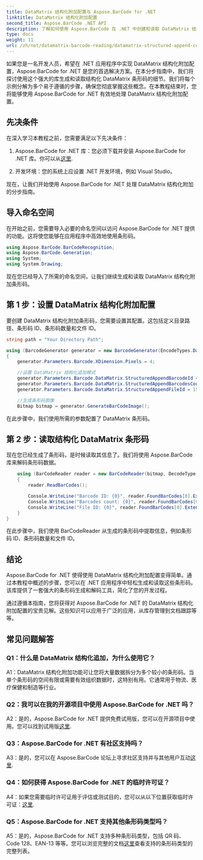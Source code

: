 ```yaml
---
title: DataMatrix 结构化附加配置与 Aspose.BarCode for .NET
linktitle: DataMatrix 结构化附加配置
second_title: Aspose.BarCode .NET API
description: 了解如何使用 Aspose.BarCode 在 .NET 中创建和读取 DataMatrix 结构化附加配置，以实现高效的数据组织。
type: docs
weight: 11
url: /zh/net/datamatrix-barcode-reading/datamatrix-structured-append-configuration/
---
```

如果您是一名开发人员，希望在 .NET 应用程序中实现 DataMatrix 结构化附加配置，Aspose.BarCode for .NET 是您的首选解决方案。在本分步指南中，我们将探讨使用这个强大的库生成和读取结构化 DataMatrix 条形码的细节。我们将每个示例分解为多个易于遵循的步骤，确保您彻底掌握这些概念。在本教程结束时，您将能够使用 Aspose.BarCode for .NET 有效地处理 DataMatrix 结构化附加配置。

## 先决条件

在深入学习本教程之前，您需要满足以下先决条件：

1.  Aspose.BarCode for .NET 库：您必须下载并安装 Aspose.BarCode for .NET 库。你可以从[这里](https://releases.aspose.com/barcode/net/).

2. 开发环境：您的系统上应设置 .NET 开发环境，例如 Visual Studio。

现在，让我们开始使用 Aspose.BarCode for .NET 处理 DataMatrix 结构化附加的分步指南。

## 导入命名空间

在开始之前，您需要导入必要的命名空间以访问 Aspose.BarCode for .NET 提供的功能。这将使您能够在应用程序中高效地使用条形码。

```csharp
using Aspose.BarCode.BarCodeRecognition;
using Aspose.BarCode.Generation;
using System;
using System.Drawing;
```

现在您已经导入了所需的命名空间，让我们继续生成和读取 DataMatrix 结构化附加条形码。


## 第 1 步：设置 DataMatrix 结构化附加配置

要创建 DataMatrix 结构化附加条形码，您需要设置其配置。这包括定义目录路径、条形码 ID、条形码数量和文件 ID。

```csharp
string path = "Your Directory Path";

using (BarcodeGenerator generator = new BarcodeGenerator(EncodeTypes.DataMatrix, "Aspose"))
{
    generator.Parameters.Barcode.XDimension.Pixels = 4;

    //设置 DataMatrix 结构化追加模式
    generator.Parameters.Barcode.DataMatrix.StructuredAppendBarcodeId = 3;
    generator.Parameters.Barcode.DataMatrix.StructuredAppendBarcodesCount = 5;
    generator.Parameters.Barcode.DataMatrix.StructuredAppendFileId = 150;

    //生成条形码图像
    Bitmap bitmap = generator.GenerateBarCodeImage();
```

在此步骤中，我们使用所需的参数配置了 DataMatrix 条形码。

## 第 2 步：读取结构化 DataMatrix 条形码

现在您已经生成了条形码，是时候读取其信息了。我们将使用 Aspose.BarCode 库来解码条形码数据。

```csharp
    using (BarCodeReader reader = new BarCodeReader(bitmap, DecodeType.DataMatrix))
    {
        reader.ReadBarCodes();

        Console.WriteLine("Barcode ID: {0}", reader.FoundBarCodes[0].Extended.DataMatrix.StructuredAppendBarcodeId);
        Console.WriteLine("Barcodes count: {0}", reader.FoundBarCodes[0].Extended.DataMatrix.StructuredAppendBarcodesCount);
        Console.WriteLine("File ID: {0}", reader.FoundBarCodes[0].Extended.DataMatrix.StructuredAppendFileId);
    }
}
```

在此步骤中，我们使用 BarCodeReader 从生成的条形码中提取信息，例如条形码 ID、条形码数量和文件 ID。

## 结论

Aspose.BarCode for .NET 使得使用 DataMatrix 结构化附加配置变得简单。通过本教程中概述的步骤，您可以在 .NET 应用程序中轻松生成和读取这些条形码。该库提供了一套强大的条形码生成和解码工具，简化了您的开发过程。

通过遵循本指南，您将获得对 Aspose.BarCode for .NET 的 DataMatrix 结构化附加配置的宝贵见解。这些知识可以应用于广泛的应用，从库存管理到文档跟踪等等。

## 常见问题解答

### Q1：什么是 DataMatrix 结构化追加，为什么使用它？

A1：DataMatrix 结构化附加功能可让您将大量数据拆分为多个较小的条形码。当单个条形码的空间有限或需要有效组织数据时，这特别有用。它通常用于物流、医疗保健和制造等行业。

### Q2：我可以在我的开源项目中使用 Aspose.BarCode for .NET 吗？

 A2：是的，Aspose.BarCode for .NET 提供免费试用版，您可以在开源项目中使用。您可以找到试用版[这里](https://releases.aspose.com/).

### Q3：Aspose.BarCode for .NET 有社区支持吗？

 A3：是的，您可以在 Aspose.BarCode 论坛上寻求社区支持并与其他用户互动[这里](https://forum.aspose.com/c/barcode/13).

### Q4：如何获得 Aspose.BarCode for .NET 的临时许可证？

A4：如果您需要临时许可证用于评估或测试目的，您可以从以下位置获取临时许可证：[这里](https://purchase.aspose.com/temporary-license/).

### Q5：Aspose.BarCode for .NET 支持其他条形码类型吗？

A5：是的，Aspose.BarCode for .NET 支持多种条形码类型，包括 QR 码、Code 128、EAN-13 等等。您可以浏览完整的文档[这里](https://reference.aspose.com/barcode/net/)查看支持的条形码类型的完整列表。